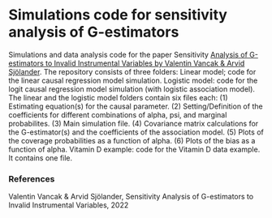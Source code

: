# Simulations code for sensitivity analysis of G-estimators
Simulations and data analysis code for the paper Sensitivity [Analysis of G-estimators to Invalid Instrumental Variables by Valentin Vancak & Arvid Sjölander](https://arxiv.org/pdf/2208.05854.pdf).
The repository consists of three folders: 
Linear model; code for the linear causal regression model simulation.
Logistic model: code for the logit causal regression model simulation (with logistic association model).
The linear and the logistic model folders contain six files each: 
(1) Estimating equation(s) for the causal parameter. 
(2) Setting/Definition of the coefficients for different combinations of alpha, psi, and marginal probabilites.
(3) Main simulation file.
(4) Covariance matrix calculations for the G-estimator(s) and the coefficients of the association model.
(5) Plots of the coverage probabilities as a function of alpha. 
(6) Plots of the bias as a function of alpha.
Vitamin D example: code for the Vitamin D data example. It contains one file.



### References 
Valentin Vancak & Arvid Sjölander, Sensitivity Analysis of G-estimators to Invalid Instrumental Variables, 2022
